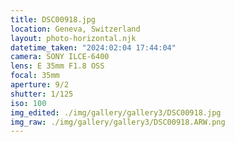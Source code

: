 ```yaml
---
title: DSC00918.jpg
location: Geneva, Switzerland
layout: photo-horizontal.njk
datetime_taken: "2024:02:04 17:44:04"
camera: SONY ILCE-6400
lens: E 35mm F1.8 OSS
focal: 35mm
aperture: 9/2
shutter: 1/125
iso: 100
img_edited: ./img/gallery/gallery3/DSC00918.jpg
img_raw: ./img/gallery/gallery3/DSC00918.ARW.png
---
```

